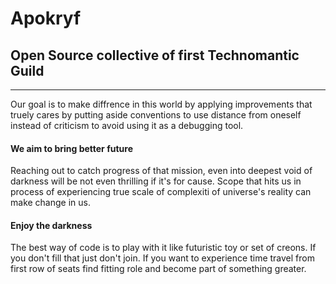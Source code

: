# Apokryf 
## Open Source collective of first Technomantic Guild 
---
Our goal is to make diffrence in this world by applying improvements that truely cares by 
putting aside conventions to use distance from oneself instead of criticism to avoid using 
it as a debugging tool. 

#### We aim to bring better future 

Reaching out to catch progress of that mission, even into deepest void of darkness will be 
not even thrilling if it's for cause. Scope that hits us in process of experiencing true scale 
of complexiti of universe's reality can make change in us.

#### Enjoy the darkness

The best way of code is to play with it like futuristic toy or set of creons. If you don't fill
that just don't join. If you want to experience time travel from first row of seats find fitting
role and become part of something greater.

